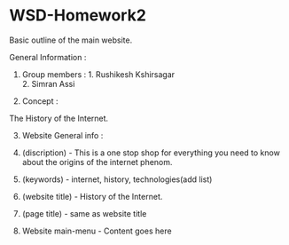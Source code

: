 # WSD-Homework2
Basic outline of the main website.

General Information : 

1. Group members : 1. Rushikesh Kshirsagar  
                   2. Simran Assi

2. Concept : 

The History of the Internet.

3. Website General info : 

1. (discription) - This is a one stop shop for everything you need to know about the origins of the internet phenom. 
2. (keywords) - internet, history, technologies(add list)
3. (website title) - History of the Internet.
4. (page title) - same as website title

4. Website main-menu - Content goes here
